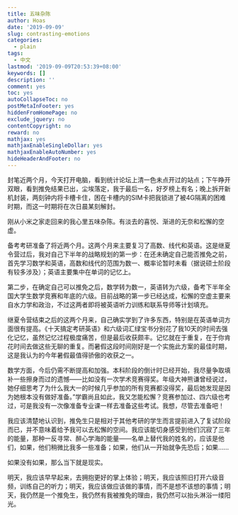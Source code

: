 ```yaml
---
title: 五味杂陈
author: Hoas
date: '2019-09-09'
slug: contrasting-emotions
categories:
  - plain
tags:
  - 中文
lastmod: '2019-09-09T20:53:39+08:00'
keywords: []
description: ''
comment: yes
toc: yes
autoCollapseToc: no
postMetaInFooter: yes
hiddenFromHomePage: no
exclude_jquery: no
contentCopyright: no
reward: no
mathjax: yes
mathjaxEnableSingleDollar: yes
mathjaxEnableAutoNumber: yes
hideHeaderAndFooter: no
---
```


封笔近两个月，今天打开电脑，看到统计论坛上清一色未点开过的站点；下午睁开双眼，看到推免结果已出，尘埃落定，我于最后一名，好歹榜上有名；晚上拆开新机封装，两刻钟内将卡槽卡住，困在卡槽内的SIM卡把我锁进了被4G隔离的困难时期，而这一时期将在次日晨某刻解封。

刚从小米之家走回来的我心里五味杂陈。有淡去的喜悦、渐进的无奈和松懈的空虚。

<!--more-->

备考考研准备了将近两个月。这两个月来主要复习了高数、线代和英语。这是继夏令营过后，我对自己下半年的战略规划的第一步：在还未确定自己能否推免之前，首先学习数学和英语，高数和线代的范围为数一、概率论暂时未看（据说硕士阶段有较多涉及）；英语主要集中在单词的记忆上。

第二步，在确定自己可以推免之后，数学转为数一，英语转为六级，备考下半年全国大学生数学竞赛和年底的六级。目前战略的第一步已经达成，松懈的空虚主要来自水力学和政治，不过这两者即将被英语听力训练和联系导师等计划填充。

继夏令营结束之后的这两个月来，自己确实学到了许多东西，特别是在英语单词方面很有提高。《十天搞定考研英语》和六级词汇绿宝书分别花了我10天的时间去强化记忆，虽然记忆过程极度痛苦，但是最后收获颇丰。记忆就在于重复，在于你肯花时间去做这些无聊的重复。而暑假这段时间刚好是一个实施此方案的最佳时期，这是我认为的今年暑假最值得骄傲的收获之一。

数学方面，今后仍需不断提高和加强。本科阶段的倒计时已经开始，我尽量争取填补一些擦身而过的遗憾——比如没有一次学术竞赛得奖。年级大神熊谦曾经说过，她仔细思考了为什么我大一的时候几乎参加的所有竞赛都没得奖，最后她发现是因为她根本没有做好准备。”学霸尚且如此，我又怎能松懈？竞赛参加过、四六级也考过，可是我没有一次像准备专业课一样去准备这些考试。我想，尽管去准备吧！

我应该清楚地认识到，推免生只是相对于其他考研的学生而言提前进入了复试阶段而已，并不意味着给予我可以去松懈的空间。我应该能切身感受到他们沉寂了三年的能量，那种一反寻常、醉心学海的能量——名单上替代我的姓名的，应该是他们，如果，他们稍微比我多一些准备；如果，他们从一开始就争先恐后；如果……

如果没有如果，那么当下就是现实。

明天，我应该早早起来，去拥抱更好的掌上体验；明天，我应该照旧打开六级音频，训练自己的听力；明天，我应该做应该做的事情，而不是想不该想的事情；明天，我仍然是一个推免生，我仍然有我被推免的理由，我仍然可以抬头淋浴一缕阳光。

